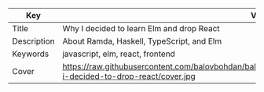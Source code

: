 | Key           | Value                                                                                                                                  |
| ------------- | -------------------------------------------------------------------------------------------------------------------------------------- |
| Title         | Why I decided to learn Elm and drop React                                                                                              |
| Description   | About Ramda, Haskell, TypeScript, and Elm                                                                                              |
| Keywords      | javascript, elm, react, frontend                                                                                                       |
| Cover         | https://raw.githubusercontent.com/balovbohdan/balovbohdan.github.io/main/dist/content/blog/posts/why-i-decided-to-drop-react/cover.jpg |
